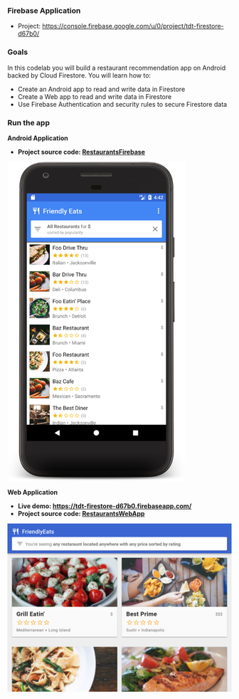 ### Firebase Application
- Project: https://console.firebase.google.com/u/0/project/tdt-firestore-d67b0/

### Goals
In this codelab you will build a restaurant recommendation app on Android backed by Cloud Firestore. You will learn how to:

- Create an Android app to read and write data in Firestore
- Create a Web app to read and write data in Firestore
- Use Firebase Authentication and security rules to secure Firestore data

### Run the app
<b>Android Application</a>

- Project source code: <a href="https://github.com/cminhho/TDTU-LapTrinhUngDungDiDong/tree/master/final-projects/RestaurantApplication/RestaurantsFirebase">RestaurantsFirebase</a>

<img src="https://github.com/cminhho/TDTU-LapTrinhUngDungDiDong/raw/master/final-projects/RestaurantApplication/RestaurantsFirebase/sceenshots/home.png" width="400"/>

<b>Web Application</b>

- Live demo: https://tdt-firestore-d67b0.firebaseapp.com/
- Project source code: <a href="https://github.com/cminhho/TDTU-LapTrinhUngDungDiDong/tree/master/final-projects/RestaurantApplication/RestaurantsWebApp">RestaurantsWebApp</a>

<img src="https://github.com/cminhho/TDTU-LapTrinhUngDungDiDong/raw/master/final-projects/RestaurantApplication/RestaurantsWebApp/screenshots/finished_image.png"/>
